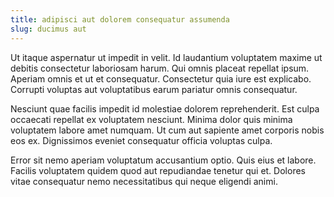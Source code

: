 ```yaml
---
title: adipisci aut dolorem consequatur assumenda
slug: ducimus aut
---
```


Ut itaque aspernatur ut impedit in velit. Id laudantium voluptatem maxime ut debitis consectetur laboriosam harum. Qui omnis placeat repellat ipsum. Aperiam omnis et ut et consequatur. Consectetur quia iure est explicabo. Corrupti voluptas aut voluptatibus earum pariatur omnis consequatur.

Nesciunt quae facilis impedit id molestiae dolorem reprehenderit. Est culpa occaecati repellat ex voluptatem nesciunt. Minima dolor quis minima voluptatem labore amet numquam. Ut cum aut sapiente amet corporis nobis eos ex. Dignissimos eveniet consequatur officia voluptas culpa.

Error sit nemo aperiam voluptatum accusantium optio. Quis eius et labore. Facilis voluptatem quidem quod aut repudiandae tenetur qui et. Dolores vitae consequatur nemo necessitatibus qui neque eligendi animi.
